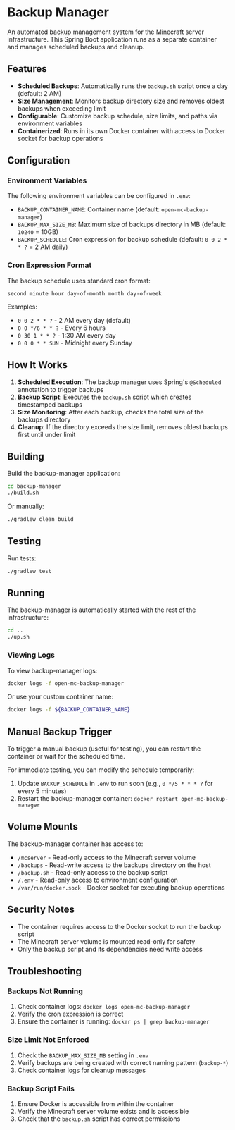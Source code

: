 # Backup Manager

An automated backup management system for the Minecraft server infrastructure. This Spring Boot application runs as a separate container and manages scheduled backups and cleanup.

## Features

- **Scheduled Backups**: Automatically runs the `backup.sh` script once a day (default: 2 AM)
- **Size Management**: Monitors backup directory size and removes oldest backups when exceeding limit
- **Configurable**: Customize backup schedule, size limits, and paths via environment variables
- **Containerized**: Runs in its own Docker container with access to Docker socket for backup operations

## Configuration

### Environment Variables

The following environment variables can be configured in `.env`:

- `BACKUP_CONTAINER_NAME`: Container name (default: `open-mc-backup-manager`)
- `BACKUP_MAX_SIZE_MB`: Maximum size of backups directory in MB (default: `10240` = 10GB)
- `BACKUP_SCHEDULE`: Cron expression for backup schedule (default: `0 0 2 * * ?` = 2 AM daily)

### Cron Expression Format

The backup schedule uses standard cron format:
```
second minute hour day-of-month month day-of-week
```

Examples:
- `0 0 2 * * ?` - 2 AM every day (default)
- `0 0 */6 * * ?` - Every 6 hours
- `0 30 1 * * ?` - 1:30 AM every day
- `0 0 0 * * SUN` - Midnight every Sunday

## How It Works

1. **Scheduled Execution**: The backup manager uses Spring's `@Scheduled` annotation to trigger backups
2. **Backup Script**: Executes the `backup.sh` script which creates timestamped backups
3. **Size Monitoring**: After each backup, checks the total size of the backups directory
4. **Cleanup**: If the directory exceeds the size limit, removes oldest backups first until under limit

## Building

Build the backup-manager application:

```bash
cd backup-manager
./build.sh
```

Or manually:

```bash
./gradlew clean build
```

## Testing

Run tests:

```bash
./gradlew test
```

## Running

The backup-manager is automatically started with the rest of the infrastructure:

```bash
cd ..
./up.sh
```

### Viewing Logs

To view backup-manager logs:

```bash
docker logs -f open-mc-backup-manager
```

Or use your custom container name:

```bash
docker logs -f ${BACKUP_CONTAINER_NAME}
```

## Manual Backup Trigger

To trigger a manual backup (useful for testing), you can restart the container or wait for the scheduled time.

For immediate testing, you can modify the schedule temporarily:
1. Update `BACKUP_SCHEDULE` in `.env` to run soon (e.g., `0 */5 * * * ?` for every 5 minutes)
2. Restart the backup-manager container: `docker restart open-mc-backup-manager`

## Volume Mounts

The backup-manager container has access to:

- `/mcserver` - Read-only access to the Minecraft server volume
- `/backups` - Read-write access to the backups directory on the host
- `/backup.sh` - Read-only access to the backup script
- `/.env` - Read-only access to environment configuration
- `/var/run/docker.sock` - Docker socket for executing backup operations

## Security Notes

- The container requires access to the Docker socket to run the backup script
- The Minecraft server volume is mounted read-only for safety
- Only the backup script and its dependencies need write access

## Troubleshooting

### Backups Not Running

1. Check container logs: `docker logs open-mc-backup-manager`
2. Verify the cron expression is correct
3. Ensure the container is running: `docker ps | grep backup-manager`

### Size Limit Not Enforced

1. Check the `BACKUP_MAX_SIZE_MB` setting in `.env`
2. Verify backups are being created with correct naming pattern (`backup-*`)
3. Check container logs for cleanup messages

### Backup Script Fails

1. Ensure Docker is accessible from within the container
2. Verify the Minecraft server volume exists and is accessible
3. Check that the `backup.sh` script has correct permissions
